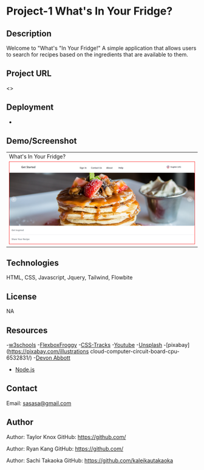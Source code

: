 # Project-1 What's In Your Fridge?
## Description

Welcome to "What's "In Your Fridge!" A simple application that allows users to search for recipes based on the ingredients that are available to them.

## Project URL
<>
## Deployment

- []()

## Demo/Screenshot

<table>
<tr>
<td>What's In Your Fridge?</td>
</tr>
<tr>
<td><img src="./Assets/images/Screenshotproject1.png" alt="screenshot of webpage"></td>
</tr>
</table>

## Technologies

HTML, CSS, Javascript, Jquery, Tailwind, Flowbite

## License

NA

## Resources

-[w3schools](https://www.w3schools.com/)
-[FlexboxFroggy](https://flexboxfroggy.com/)
-[CSS-Tracks](https://css-tricks.com/)
-[Youtube](https://www.youtube.com/watch?v=1Rs2ND1ryYc)
-[Unsplash](https://unsplash.com/s/photos/hero-header)
-[pixabay](https://pixabay.com/illustrations
 cloud-computer-circuit-board-cpu-6532831/)
-[Devon Abbott](http://dabbott.github.io/javascript-playgrounds/)
- [Node.js](https://nodejs.org/)

## Contact

Email: sasasa@gmail.com

## Author
Author: Taylor Knox
GitHub: <https://github.com/>

Author: Ryan Kang
GitHub: <https://github.com/>

Author: Sachi Takaoka
GitHub: <https://github.com/kaleikautakaoka>